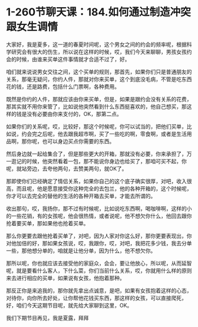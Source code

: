 # 1-260节聊天课：184.如何通过制造冲突跟女生调情

大家好，我是夏多，这一道的春夏时间呢，这个男女之间的约会的频率呢，根据科学研究会有很大的伤生，所以说在这样的时候，哎，我们今天来聊聊，男孩女孩约会的时候，由谁来买单这件事情就才合适不过了，好。

咱们就来说说男女交往之间，这个买单的规则，那首先，如果你们只是普通朋友的关系，那毫无疑问，你约人件，那就对你来买单，这个到底没毛病，不管是吃东西花的钱，还是路费，包括什么门票啊，各种费用。

既然是你约的人件，那就应该由你来买单，但是，如果是跟约会没有关系的花费，那其实就不用你来管了，比如说他突然看到什么东西挺喜欢的，他自己想买，那这样的钱是没有必要由你来支付的，OK，那第二点。

如果你们的关系呢，哎，比较好，那这个时候呢，你可以试当的，把他们买单，比如说，约会完之后呢，他去跟我超市啊，买了一些吃的啊，零食啊，或者是生活用品啊，那你呢，也可以身边买点你需要的东西。

然后身边就一起给集合了，但是那些更大的开箱，那就没有必要，你来承担了，万一逛记的时候，他突然看着一包，那不能说你身边也给买了，那咱可买不起，你呢，就站旁边，去夸他两句，去赞美两句，就OK了。

那即使你们已经确定了情侣关系，如果你自己的这个底子确实很厚，对吧，收入很高，而且呢，他是愿意接受你这种完全的去包兰，他的各种开箱的，这个时候呢，你才可以去完全的替他的生活的各种开箱去买单，才能去所谓的。

收出那句，哎，我扬你，那不过有时候呢，比如说吃东西啊，喝咖啡啊，这样的小的一些花销，有的女孩呢，他会很热情，或者说呢，他不想欠你什么，他回去跟你抢着要买单，那如果他也抢着买单。

那么你更要去跟他抢着买单了，对吧，因为人家对你这么好，那你更要表现出，你对他加倍的好，那如果女孩说，哎，我跟你，哎，对吧，我把花多少钱，我去分单一些，那他想分单的，咱就是让他分单，因为什么，他不想欠你。

那所以呢，你也就应该去接受他的家庭众，会会，要让他放心，所以呢，从而延智呢，就是要看什么客人，下什么菜，你们当前什么关系，哎，你就用什么样的原则来去进行相应的买单，如果说有女孩，他抱着那种。

那反正你是来追我的，那你就先拿出点诚意，是吧，如果有女孩抱着这样的心态，对待你，向你所去好处，让你帮他花钱买东西，那这样的女孩，可以直接爬死，好，咱们今天这期节目呢，就先给大家聊到这里，OK。

我们下期节目再见，我是夏露，拜拜